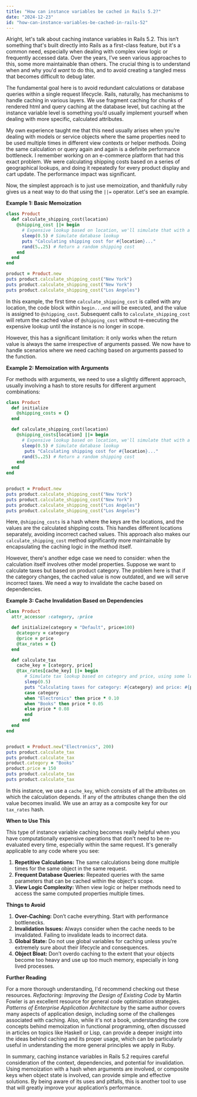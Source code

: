 ```yaml
---
title: "How can instance variables be cached in Rails 5.2?"
date: "2024-12-23"
id: "how-can-instance-variables-be-cached-in-rails-52"
---
```


Alright, let's talk about caching instance variables in Rails 5.2. This isn’t something that's built directly into Rails as a first-class feature, but it's a common need, especially when dealing with complex view logic or frequently accessed data. Over the years, I’ve seen various approaches to this, some more maintainable than others. The crucial thing is to understand when and why you'd *want* to do this, and to avoid creating a tangled mess that becomes difficult to debug later.

The fundamental goal here is to avoid redundant calculations or database queries within a single request lifecycle. Rails, naturally, has mechanisms to handle caching in various layers. We use fragment caching for chunks of rendered html and query caching at the database level, but caching at the instance variable level is something you’d usually implement yourself when dealing with more specific, calculated attributes.

My own experience taught me that this need usually arises when you’re dealing with models or service objects where the same properties need to be used multiple times in different view contexts or helper methods. Doing the same calculation or query again and again is a definite performance bottleneck. I remember working on an e-commerce platform that had this exact problem. We were calculating shipping costs based on a series of geographical lookups, and doing it repeatedly for every product display and cart update. The performance impact was significant.

Now, the simplest approach is to just use memoization, and thankfully ruby gives us a neat way to do that using the `||=` operator. Let's see an example.

**Example 1: Basic Memoization**

```ruby
class Product
  def calculate_shipping_cost(location)
    @shipping_cost ||= begin
      # Expensive lookup based on location, we'll simulate that with a sleep.
      sleep(0.5) # Simulate database lookup
      puts "Calculating shipping cost for #{location}..."
      rand(5..25) # Return a random shipping cost
    end
  end
end

product = Product.new
puts product.calculate_shipping_cost("New York")
puts product.calculate_shipping_cost("New York")
puts product.calculate_shipping_cost("Los Angeles")
```

In this example, the first time `calculate_shipping_cost` is called with any location, the code block within `begin...end` will be executed, and the value is assigned to `@shipping_cost`. Subsequent calls to `calculate_shipping_cost` will return the cached value of `@shipping_cost` without re-executing the expensive lookup until the instance is no longer in scope.

However, this has a significant limitation: it only works when the return value is always the same irrespective of arguments passed. We now have to handle scenarios where we need caching based on arguments passed to the function.

**Example 2: Memoization with Arguments**

For methods with arguments, we need to use a slightly different approach, usually involving a hash to store results for different argument combinations:

```ruby
class Product
  def initialize
    @shipping_costs = {}
  end

  def calculate_shipping_cost(location)
    @shipping_costs[location] ||= begin
      # Expensive lookup based on location, we'll simulate that with a sleep.
      sleep(0.5) # Simulate database lookup
       puts "Calculating shipping cost for #{location}..."
      rand(5..25) # Return a random shipping cost
    end
  end
end


product = Product.new
puts product.calculate_shipping_cost("New York")
puts product.calculate_shipping_cost("New York")
puts product.calculate_shipping_cost("Los Angeles")
puts product.calculate_shipping_cost("Los Angeles")

```

Here, `@shipping_costs` is a hash where the keys are the locations, and the values are the calculated shipping costs. This handles different locations separately, avoiding incorrect cached values. This approach also makes our `calculate_shipping_cost` method significantly more maintainable by encapsulating the caching logic in the method itself.

However, there's another edge case we need to consider: when the calculation itself involves other model properties. Suppose we want to calculate taxes but based on product category. The problem here is that if the category changes, the cached value is now outdated, and we will serve incorrect taxes. We need a way to invalidate the cache based on dependencies.

**Example 3: Cache Invalidation Based on Dependencies**

```ruby
class Product
  attr_accessor :category, :price

  def initialize(category = "Default", price=100)
    @category = category
    @price = price
    @tax_rates = {}
  end

  def calculate_tax
    cache_key = [category, price]
    @tax_rates[cache_key] ||= begin
       # Simulate tax lookup based on category and price, using some logic that needs both.
       sleep(0.5)
       puts "Calculating taxes for category: #{category} and price: #{price}..."
       case category
       when "Electronics" then price * 0.10
       when "Books" then price * 0.05
       else price * 0.08
       end
      end
  end
end


product = Product.new("Electronics", 200)
puts product.calculate_tax
puts product.calculate_tax
product.category = "Books"
product.price = 150
puts product.calculate_tax
puts product.calculate_tax
```

In this instance, we use a `cache_key`, which consists of all the attributes on which the calculation depends. If any of the attributes change then the old value becomes invalid. We use an array as a composite key for our `tax_rates` hash.

**When to Use This**

This type of instance variable caching becomes really helpful when you have computationally expensive operations that don't need to be re-evaluated every time, especially within the same request. It's generally applicable to any code where you see:

1.  **Repetitive Calculations:** The same calculations being done multiple times for the same object in the same request.
2.  **Frequent Database Queries:** Repeated queries with the same parameters that can be cached within the object's scope.
3.  **View Logic Complexity:** When view logic or helper methods need to access the same computed properties multiple times.

**Things to Avoid**

1.  **Over-Caching:** Don’t cache everything. Start with performance bottlenecks.
2.  **Invalidation Issues:** Always consider when the cache needs to be invalidated. Failing to invalidate leads to incorrect data.
3.  **Global State:** Do not use global variables for caching unless you’re extremely sure about their lifecycle and consequences.
4.  **Object Bloat:** Don’t overdo caching to the extent that your objects become too heavy and use up too much memory, especially in long lived processes.

**Further Reading**

For a more thorough understanding, I'd recommend checking out these resources. *Refactoring: Improving the Design of Existing Code* by Martin Fowler is an excellent resource for general code optimization strategies. *Patterns of Enterprise Application Architecture* by the same author covers many aspects of application design, including some of the challenges associated with caching. Also, while it's not a book, understanding the core concepts behind memoization in functional programming, often discussed in articles on topics like Haskell or Lisp, can provide a deeper insight into the ideas behind caching and its proper usage, which can be particularly useful in understanding the more general principles we apply in Ruby.

In summary, caching instance variables in Rails 5.2 requires careful consideration of the context, dependencies, and potential for invalidation. Using memoization with a hash when arguments are involved, or composite keys when object state is involved, can provide simple and effective solutions. By being aware of its uses and pitfalls, this is another tool to use that will greatly improve your application’s performance.

